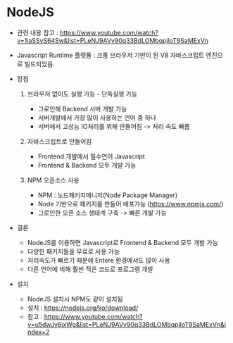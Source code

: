 

# NodeJS 
 - 관련 내용 참고 : https://www.youtube.com/watch?v=1iaSSvS64Sw&list=PLeNJ9AVv90q33BdLOMbqpjloT9SaMExVn

 - Javascript Runtime 플랫폼
   : 크롬 브라우저 기반이 된 V8 자바스크립트 엔진으로 빌드되었음. 

 - 장점
     1. 브라우저 없이도 실행 가능 - 단독실행 가능
        - 그로인해 Backend 서버 개발 가능
        - 서버개발에서 가장 많이 사용하는 언어 중 하나 
        - 서버에서 고성능 IO처리를 위해 만들어짐 -> 처리 속도 빠름

     2. 자바스크립트로 만들어짐
        - Frontend 개발에서 필수언어 Javascript 
        - Frontend & Backend 모두 개발 가능

     3. NPM 오픈소스 사용
        - NPM : 노드패키지매니저(Node Package Manager)
        - Node 기반으로 패키지를 만들어 배포가능 (https://www.npmjs.com/)
        - 그로인한 오픈 소스 생태계 구축 -> 빠른 개발 가능 

 - 결론
     - NodeJS를 이용하면 Javascript로 Frontend & Backend 모두 개발 가능
     - 다양한 패키지들을 무료로 사용 가능
     - 처리속도가 빠르기 때문에 Entere 환경에서도 많이 사용
     - 다른 언어에 비해 훨씬 적은 코드로 프로그램 개발

 - 설치 
     - NodeJS 설치시 NPM도 같이 설치됨
     - 설치 : https://nodejs.org/ko/download/
     - 참고 : https://www.youtube.com/watch?v=u5dwJv6jxWg&list=PLeNJ9AVv90q33BdLOMbqpjloT9SaMExVn&index=2